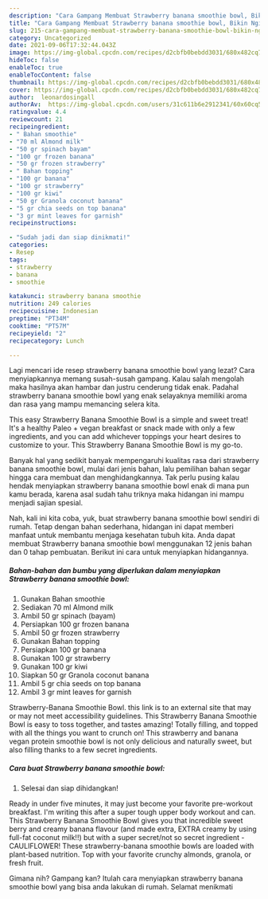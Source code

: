 ```yaml
---
description: "Cara Gampang Membuat Strawberry banana smoothie bowl, Bikin Ngiler"
title: "Cara Gampang Membuat Strawberry banana smoothie bowl, Bikin Ngiler"
slug: 215-cara-gampang-membuat-strawberry-banana-smoothie-bowl-bikin-ngiler
category: Uncategorized
date: 2021-09-06T17:32:44.043Z
image: https://img-global.cpcdn.com/recipes/d2cbfb0bebdd3031/680x482cq70/strawberry-banana-smoothie-bowl-foto-resep-utama.jpg
hideToc: false
enableToc: true
enableTocContent: false
thumbnail: https://img-global.cpcdn.com/recipes/d2cbfb0bebdd3031/680x482cq70/strawberry-banana-smoothie-bowl-foto-resep-utama.jpg
cover: https://img-global.cpcdn.com/recipes/d2cbfb0bebdd3031/680x482cq70/strawberry-banana-smoothie-bowl-foto-resep-utama.jpg
author:  leonardosingall
authorAv:  https://img-global.cpcdn.com/users/31c611b6e2912341/60x60cq50/avatar.jpg
ratingvalue: 4.4
reviewcount: 21
recipeingredient:
- " Bahan smoothie"
- "70 ml Almond milk"
- "50 gr spinach bayam"
- "100 gr frozen banana"
- "50 gr frozen strawberry"
- " Bahan topping"
- "100 gr banana"
- "100 gr strawberry"
- "100 gr kiwi"
- "50 gr Granola coconut banana"
- "5 gr chia seeds on top banana"
- "3 gr mint leaves for garnish"
recipeinstructions:

- "Sudah jadi dan siap dinikmati!"
categories:
- Resep
tags:
- strawberry
- banana
- smoothie

katakunci: strawberry banana smoothie 
nutrition: 249 calories
recipecuisine: Indonesian
preptime: "PT34M"
cooktime: "PT57M"
recipeyield: "2"
recipecategory: Lunch

---
```



Lagi mencari ide resep strawberry banana smoothie bowl yang lezat? Cara menyiapkannya memang susah-susah gampang. Kalau salah mengolah maka hasilnya akan hambar dan justru cenderung tidak enak. Padahal strawberry banana smoothie bowl yang enak selayaknya memiliki aroma dan rasa yang mampu memancing selera kita.


This easy Strawberry Banana Smoothie Bowl is a simple and sweet treat! It&#39;s a healthy Paleo + vegan breakfast or snack made with only a few ingredients, and you can add whichever toppings your heart desires to customize to your. This Strawberry Banana Smoothie Bowl is my go-to.

Banyak hal yang sedikit banyak mempengaruhi kualitas rasa dari strawberry banana smoothie bowl, mulai dari jenis bahan, lalu pemilihan bahan segar hingga cara membuat dan menghidangkannya. Tak perlu pusing kalau hendak menyiapkan strawberry banana smoothie bowl enak di mana pun kamu berada, karena asal sudah tahu triknya maka hidangan ini mampu menjadi sajian spesial.


Nah, kali ini kita coba, yuk, buat strawberry banana smoothie bowl sendiri di rumah. Tetap dengan bahan sederhana, hidangan ini dapat memberi manfaat untuk membantu menjaga kesehatan tubuh kita. Anda dapat membuat Strawberry banana smoothie bowl menggunakan 12 jenis bahan dan 0 tahap pembuatan. Berikut ini cara untuk menyiapkan hidangannya.

<!--inarticleads1-->

##### Bahan-bahan dan bumbu yang diperlukan dalam menyiapkan Strawberry banana smoothie bowl:

1. Gunakan  Bahan smoothie
1. Sediakan 70 ml Almond milk
1. Ambil 50 gr spinach (bayam)
1. Persiapkan 100 gr frozen banana
1. Ambil 50 gr frozen strawberry
1. Gunakan  Bahan topping
1. Persiapkan 100 gr banana
1. Gunakan 100 gr strawberry
1. Gunakan 100 gr kiwi
1. Siapkan 50 gr Granola coconut banana
1. Ambil 5 gr chia seeds on top banana
1. Ambil 3 gr mint leaves for garnish


Strawberry-Banana Smoothie Bowl. this link is to an external site that may or may not meet accessibility guidelines. This Strawberry Banana Smoothie Bowl is easy to toss together, and tastes amazing! Totally filling, and topped with all the things you want to crunch on! This strawberry and banana vegan protein smoothie bowl is not only delicious and naturally sweet, but also filling thanks to a few secret ingredients. 

<!--inarticleads2-->

##### Cara buat Strawberry banana smoothie bowl:


1. Selesai dan siap dihidangkan!

Ready in under five minutes, it may just become your favorite pre-workout breakfast. I&#39;m writing this after a super tough upper body workout and can. This Strawberry Banana Smoothie Bowl gives you that incredible sweet berry and creamy banana flavour (and made extra, EXTRA creamy by using full-fat coconut milk!!) but with a super secret/not so secret ingredient - CAULIFLOWER! These strawberry-banana smoothie bowls are loaded with plant-based nutrition. Top with your favorite crunchy almonds, granola, or fresh fruit. 

Gimana nih? Gampang kan? Itulah cara menyiapkan strawberry banana smoothie bowl yang bisa anda lakukan di rumah. Selamat menikmati

